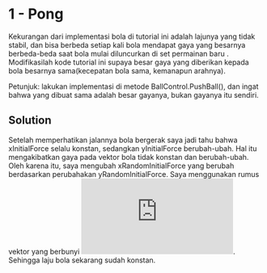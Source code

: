 # 1 - Pong

Kekurangan dari implementasi bola di tutorial ini adalah lajunya yang tidak stabil, dan bisa berbeda setiap kali bola mendapat gaya yang besarnya berbeda-beda saat bola mulai diluncurkan di set permainan baru . Modifikasilah kode tutorial ini supaya besar gaya yang diberikan kepada bola besarnya sama(kecepatan bola sama, kemanapun arahnya).

Petunjuk: lakukan implementasi di metode BallControl.PushBall(), dan ingat bahwa yang dibuat sama adalah besar gayanya, bukan gayanya itu sendiri.

## Solution

Setelah memperhatikan jalannya bola bergerak saya jadi tahu bahwa xInitialForce selalu konstan, sedangkan yInitialForce berubah-ubah. Hal itu mengakibatkan gaya pada vektor bola tidak konstan dan berubah-ubah. Oleh karena itu, saya mengubah xRandomInitialForce yang berubah berdasarkan perubahakan yRandomInitialForce. Saya menggunakan rumus vektor yang berbunyi ![rumus vektor](https://latex.codecogs.com/gif.latex?v%5E2%20%3D%20v_x%5E2%20&plus;%20v_y%5E2). Sehingga laju bola sekarang sudah konstan.
